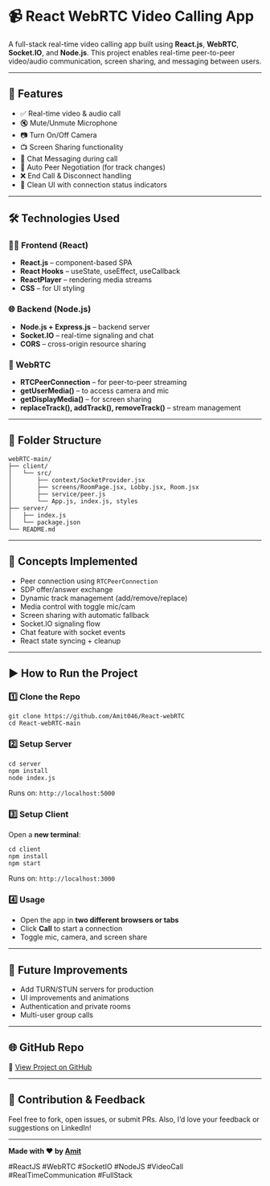 
# 📹 React WebRTC Video Calling App

A full-stack real-time video calling app built using **React.js**, **WebRTC**, **Socket.IO**, and **Node.js**. This project enables real-time peer-to-peer video/audio communication, screen sharing, and messaging between users.

---

## 🚀 Features

- ✅ Real-time video & audio call
- 🔇 Mute/Unmute Microphone
- 📷 Turn On/Off Camera
- 📺 Screen Sharing functionality
- 💬 Chat Messaging during call
- 🔄 Auto Peer Negotiation (for track changes)
- ❌ End Call & Disconnect handling
- 🎨 Clean UI with connection status indicators

---

## 🛠️ Technologies Used

### 👨‍💻 Frontend (React)

- **React.js** – component-based SPA
- **React Hooks** – useState, useEffect, useCallback
- **ReactPlayer** – rendering media streams
- **CSS** – for UI styling

### 🌐 Backend (Node.js)

- **Node.js + Express.js** – backend server
- **Socket.IO** – real-time signaling and chat
- **CORS** – cross-origin resource sharing

### 📡 WebRTC

- **RTCPeerConnection** – for peer-to-peer streaming
- **getUserMedia()** – to access camera and mic
- **getDisplayMedia()** – for screen sharing
- **replaceTrack(), addTrack(), removeTrack()** – stream management

---

## 📁 Folder Structure

```
webRTC-main/
├── client/
│   └── src/
│       ├── context/SocketProvider.jsx
│       ├── screens/RoomPage.jsx, Lobby.jsx, Room.jsx
│       ├── service/peer.js
│       └── App.js, index.js, styles
├── server/
│   ├── index.js
│   └── package.json
└── README.md
```

---

## 🧠 Concepts Implemented

- Peer connection using `RTCPeerConnection`
- SDP offer/answer exchange
- Dynamic track management (add/remove/replace)
- Media control with toggle mic/cam
- Screen sharing with automatic fallback
- Socket.IO signaling flow
- Chat feature with socket events
- React state syncing + cleanup

---

## ▶️ How to Run the Project

### 1️⃣ Clone the Repo

```
git clone https://github.com/Amit046/React-webRTC
cd React-webRTC-main
```

### 2️⃣ Setup Server

```
cd server
npm install
node index.js
```

Runs on: `http://localhost:5000`

### 3️⃣ Setup Client

Open a **new terminal**:

```
cd client
npm install
npm start
```

Runs on: `http://localhost:3000`

### 4️⃣ Usage

- Open the app in **two different browsers or tabs**
- Click **Call** to start a connection
- Toggle mic, camera, and screen share

---

## 🧪 Future Improvements

- Add TURN/STUN servers for production
- UI improvements and animations
- Authentication and private rooms
- Multi-user group calls

---

## 🌐 GitHub Repo

🔗 [View Project on GitHub](https://github.com/Amit046/React-webRTC)

---

## 🙌 Contribution & Feedback

Feel free to fork, open issues, or submit PRs.
Also, I’d love your feedback or suggestions on LinkedIn!

---

**Made with ❤️ by [Amit](https://github.com/Amit046)**

#ReactJS #WebRTC #SocketIO #NodeJS #VideoCall #RealTimeCommunication #FullStack
